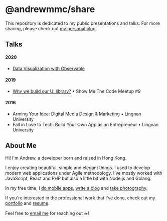 # @andrewmmc/share
This repository is dedicated to my public presentations and talks. For more sharing, please check out [my personal blog](https://andrewmmc.com).

## Talks
#### 2020
* [Data Visualization with Observable](./20200320-observable/README.md)

#### 2019
* [Why we build our UI library?](./20190301-ui-library/README.md) • Show Me The Code Meetup #9

#### 2016
* Arming Your Idea: Digital Media Design & Marketing • Lingnan University
* Fall in Love to Tech: Build Your Own App as an Entrepreneur • Lingnan University

## About Me
Hi! I'm Andrew, a developer born and raised in Hong Kong.

I enjoy creating beautiful, simple and elegant things. I used to develop modern web applications under Agile methodology. I’ve mostly worked with JavaScript, React and PHP but also a little bit with Node.js and Golang. 

In my free time, I [do mobile apps](https://itunes.apple.com/us/developer/man-chun-mok/id1350308720), [write a blog](https://medium.com/@andrewmmc) and [take photography](https://vsco.co/andrewmmc).

If you're interested in the professional work that I've done, check out my [portfolio](https://andrewmmc.com) and [resume](https://www.linkedin.com/in/andrewmmc).

Feel free to [email me](https://andrewmmc.com/contact) for reaching out ☕!
